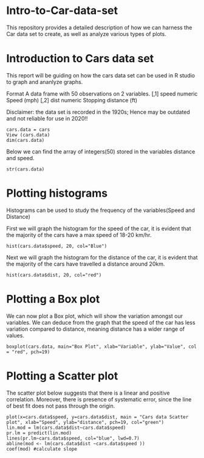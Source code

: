 # Intro-to-Car-data-set
This repository provides a detailed description of how we can harness the Car data set to create, as well as analyze various types of plots.
# Introduction to Cars data set

This report will be guiding on how the cars data set can be used in R studio to graph and ananlyze graphs.

Format
A data frame with 50 observations on 2 variables.
[,1]	speed	numeric	Speed (mph)
[,2]	dist	numeric	Stopping distance (ft)

Disclaimer: the data set is recorded in the 1920s; Hence may be outdated and not reliable for use in 2020!!

```{r}
cars.data = cars
View (cars.data)
dim(cars.data)
```

Below we can find the array of integers(50) stored in the variables distance and speed. 
```{r}
str(cars.data)
```

# Plotting histograms
Histograms can be used to study the frequency of the variables(Speed and Distance)

First we will graph the histogram for the speed of the car, it is evident that the majority of the cars have a max speed of 18-20 km/hr. 

```{r}
hist(cars.data$speed, 20, col="Blue")
```

Next we will graph the histogram for the distance of the car, it is evident that the majority of the cars have travelled a distance around 20km.

```{r}
hist(cars.data$dist, 20, col="red")
```

# Plotting a Box plot

We can now plot a Box plot, which will show the variation amongst our variables. We can deduce from the graph that the speed of the car has less variation compared to distance, meaning distance has a wider range of values. 

```{r}
boxplot(cars.data, main="Box Plot", xlab="Variable", ylab="Value", col = "red", pch=19)
```

# Plotting a Scatter plot

The scatter plot below suggests that there is a linear and positive correlation. Moreover, there is presence of systematic error, since the line of best fit does not pass through the origin. 

```{r}
plot(x=cars.data$speed, y=cars.data$dist, main = "Cars data Scatter plot", xlab="Speed", ylab="distance", pch=19, col="green")
lin.mod = lm(cars.data$dist~cars.data$speed)
pr.lm = predict(lin.mod)
lines(pr.lm~cars.data$speed, col="blue", lwd=0.7)
abline(mod <- lm(cars.data$dist ~cars.data$speed ))
coef(mod) #calculate slope
```
